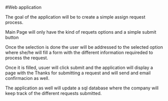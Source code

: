 #Web application

The goal of the application will be to create a simple assign request process.

Main Page will only have the kind of requets options and a simple submit button

Once the selection is done the user will be addressed to the selected option where she/he will fill a form with the different information requireded to process the request.

Once it is filled, usuer will click submit and the application will display a page with the Thanks for submitting a request and will send and email confirmacion as well.

The application as well will update a sql database where the company will keep track of the different requests submitted.

